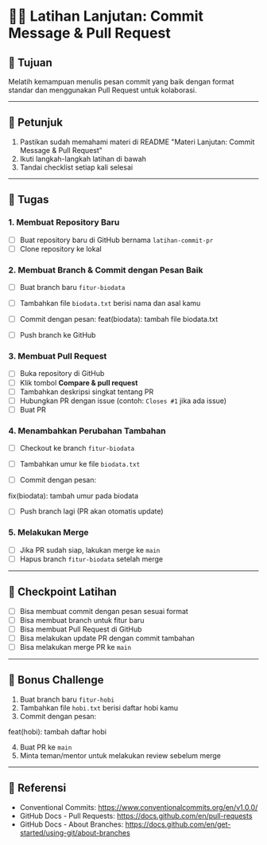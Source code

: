 # 🏋️‍♂️ Latihan Lanjutan: Commit Message & Pull Request

## 🎯 Tujuan
Melatih kemampuan menulis pesan commit yang baik dengan format standar dan menggunakan Pull Request untuk kolaborasi.

---

## 📌 Petunjuk
1. Pastikan sudah memahami materi di README "Materi Lanjutan: Commit Message & Pull Request"
2. Ikuti langkah-langkah latihan di bawah
3. Tandai checklist setiap kali selesai

---

## 📝 Tugas

### **1. Membuat Repository Baru**
- [ ] Buat repository baru di GitHub bernama `latihan-commit-pr`
- [ ] Clone repository ke lokal

### **2. Membuat Branch & Commit dengan Pesan Baik**
- [ ] Buat branch baru `fitur-biodata`
- [ ] Tambahkan file `biodata.txt` berisi nama dan asal kamu
- [ ] Commit dengan pesan:
feat(biodata): tambah file biodata.txt

- [ ] Push branch ke GitHub

### **3. Membuat Pull Request**
- [ ] Buka repository di GitHub
- [ ] Klik tombol **Compare & pull request**
- [ ] Tambahkan deskripsi singkat tentang PR
- [ ] Hubungkan PR dengan issue (contoh: `Closes #1` jika ada issue)
- [ ] Buat PR

### **4. Menambahkan Perubahan Tambahan**
- [ ] Checkout ke branch `fitur-biodata`
- [ ] Tambahkan umur ke file `biodata.txt`
- [ ] Commit dengan pesan:


fix(biodata): tambah umur pada biodata

- [ ] Push branch lagi (PR akan otomatis update)

### **5. Melakukan Merge**
- [ ] Jika PR sudah siap, lakukan merge ke `main`
- [ ] Hapus branch `fitur-biodata` setelah merge

---

## 📌 Checkpoint Latihan
- [ ] Bisa membuat commit dengan pesan sesuai format
- [ ] Bisa membuat branch untuk fitur baru
- [ ] Bisa membuat Pull Request di GitHub
- [ ] Bisa melakukan update PR dengan commit tambahan
- [ ] Bisa melakukan merge PR ke `main`

---

## 🎯 Bonus Challenge
1. Buat branch baru `fitur-hobi`
2. Tambahkan file `hobi.txt` berisi daftar hobi kamu
3. Commit dengan pesan:


feat(hobi): tambah daftar hobi

4. Buat PR ke `main`
5. Minta teman/mentor untuk melakukan review sebelum merge

---

## 📖 Referensi
- Conventional Commits: https://www.conventionalcommits.org/en/v1.0.0/
- GitHub Docs - Pull Requests: https://docs.github.com/en/pull-requests
- GitHub Docs - About Branches: https://docs.github.com/en/get-started/using-git/about-branches
